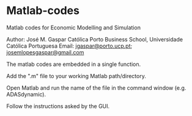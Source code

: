# Matlab-codes
Matlab codes for Economic Modelling and Simulation

Author: José M. Gaspar
Católica Porto Business School, Universidade Católica Portuguesa
Email: jgaspar@porto.ucp.pt; josemlopesgaspar@gmail.com

The matlab codes are embedded in a single function.

Add the ".m" file to your working Matlab path/directory.

Open Matlab and run the name of the file in the command window (e.g. ADASdynamic).

Follow the instructions asked by the GUI.
